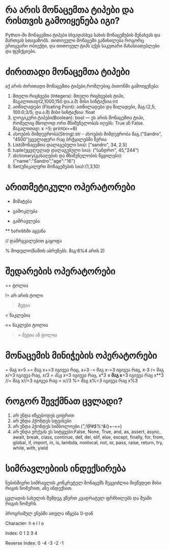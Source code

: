 # რა არის მონაცემთა ტიპები და რისთვის გამოიყენება იგი?
Python-ში მონაცემთა ტიპები სხვადასხვა სახის მონაცემების შენახვას და მართვას სთავაზობს. თითოეული მონაცემი განიხილება როგორც ერთგვარი ობიექტი, და თითოეულ ტიპს აქვს საკუთარი მახასიათებლები და ფუნქციები.


# ძირითადი მონაცემთა ტიპები

აქ არის ძირითადი მონაცემთა ტიპები,რომლებიც პითონში გამოიყენება:
1. მთელი რიცხვები (Integers): მთელი რიცხვების ტიპი, მაგალითად(2,1000,150 და.ა.შ) მისი სინტაქსია:int 
2. ათწილადები (Floating Point): ათწილადები და წილადები, მაგ:(2,5; 100.0;3/5; და.ა.შ) მისი სინტაქსია: float
3. ლოგიკური ტიპები(Boolean): bool — ეს არის მონაცემთა ტიპი, რომელიც მხოლოდ ორი მნიშვნელობას იღებს: True ან False. მაგალითად: x =5;
print(x==6)
4. ასოების მიმდევრობა(String):str - ასოების მიმდევრობა მაგ.("Sandro", "4500")ყველაფერი რაც ბრჭყალებში წერია
5. List(მონაცემთა დალაგებული სია): ["sandro", 34, 2.5]
6. tuple(უცვლელად დალაგებული სია): ("სანდრო", 45,"244")
7. dictionary(გასაღების და მნიშვნელობის წყვილები):{"name":"Sandro","age":"16"}
8. Set(უნიკალური მონაცემების სია):{1,3,10}

# არითმეტიკული ოპერატორები
+ მიმატება
  
- გამოკლება
  
* გამრავლება
  
** ხარისხში აყვანა

// დამრგვალებით გაყოფა

% მოდულო(ნაშთს აბრუნებს. მაგ:6%4 არის 2)

# შედარების ოპერატორები
 == ტოლია
 
 != არ არის ტოლი
 
 > მეტია

 < ნაკლებია
 
 <= ნაკლები ტოლია
 
 >= მეტია ან ტოლია


# მონაცემის მინიჭების ოპერატორები
= მაგ x=5
+= მაგ x+=3  იგივეა რაც, x+3
-= მაგ x-=3  იგივეა რაც, x-3
/= მაგ x/=3  იგივეა რაც, x/3
*= მაგ x*=3  იგივეა რაც, x*3
**= მაგ x**=3 იგივეა რაც x**3
//= მაგ x//=3 იგივეა რაც = x//3
%= მაგ x%=3 იგივეა რაც  x%3


# როგორ შევქმნათ ცვლადი?

1. არ უნდა იწყებოდეს ციფრით
2. არ უნდა ჰქონდეს სფეისები
3. არ უნდა ჰქონდეს სიმბოლოები (*",!@#$%^&*()+-==)
4. არ უნდა ერქვას ეს სიტყვები:False, None, True, and, as, assert, async, await, break, class, continue, def, del, elif, else, except, finally, for, from, global, if, import, in, is, lambda, nonlocal, not, or, pass, raise, return, try, while, with, yield

# სიმრავლებიის ინდექსირება

ნებისმიერი სიმრავლის კონკრეტულ მონაცემს შეგვიძლია მივწვდეთ მისი რიგის ნომერით, ანუ
ინდექსით.

ცვლადის სახელის შემდეგ ვწერთ კვადრატულ ფრჩხილებს და შუაში რიგის ნომერს.

პროგრამულ ენებში ათვლა იწყება 0-დან

Character:
h
e
l
l
o

Index:
0
1
2
3
4

Reverse Index:
0
-4
-3
-2
-1
